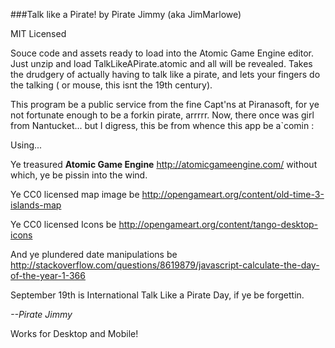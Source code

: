 ###Talk like a Pirate! 
by Pirate Jimmy (aka JimMarlowe)

MIT Licensed 

Souce code and assets ready to load into the Atomic Game Engine editor. 
Just unzip and load TalkLikeAPirate.atomic and all will be revealed.
Takes the drudgery of actually having to talk like a pirate, and lets your fingers do the talking ( or mouse, this isnt the 19th century).

This program be a public service from the fine Capt'ns at Piranasoft, for ye not fortunate enough to be a forkin pirate, arrrrr. 
Now, there once was girl from Nantucket... but I digress, this be from whence this app be a`comin :

Using...

Ye treasured **Atomic Game Engine** http://atomicgameengine.com/ without which, ye be pissin into the wind.

Ye CC0 licensed map image be http://opengameart.org/content/old-time-3-islands-map

Ye CC0 licensed Icons be http://opengameart.org/content/tango-desktop-icons

And ye plundered date manipulations be http://stackoverflow.com/questions/8619879/javascript-calculate-the-day-of-the-year-1-366


September 19th is International Talk Like a Pirate Day, if ye be forgettin.


  _--Pirate Jimmy_


Works for Desktop and Mobile!
